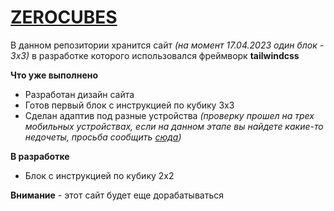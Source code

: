 # [ZEROCUBES](https://zerocubes.pw)

В данном репозитории хранится сайт *(на момент 17.04.2023 один блок - 3х3)* в разработке которого использовался фреймворк **tailwindcss**

**Что уже выполнено**
- Разработан дизайн сайта
- Готов первый блок с инструкцией по кубику 3х3
- Сделан адаптив под разные устройства *(проверку прошел на трех мобильных устройствах, если на данном этапе вы найдете какие-то недочеты, просьба сообщить [сюда](https://t.me/zerop913))*

**В разработке**
- Блок с инструкцией по кубику 2х2

**Внимание** - этот сайт будет еще дорабатываться
